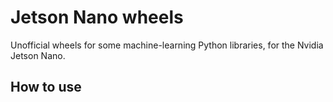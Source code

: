 # Jetson Nano wheels

Unofficial wheels for some machine-learning Python libraries, for the Nvidia Jetson Nano.

## How to use

